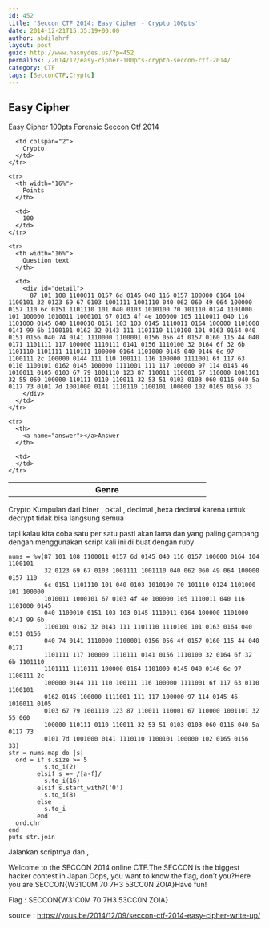 ```yaml
---
id: 452
title: 'Seccon CTF 2014: Easy Cipher - Crypto 100pts'
date: 2014-12-21T15:35:19+00:00
author: abdilahrf
layout: post
guid: http://www.hasnydes.us/?p=452
permalink: /2014/12/easy-cipher-100pts-crypto-seccon-ctf-2014/
category: CTF
tags: [SecconCTF,Crypto]
---
```

## Easy Cipher

Easy Cipher 100pts Forensic Seccon Ctf 2014

<div id="table">
  <table>
    <tr>
      <th width="16%">
        Genre
      </th>
      
      <td colspan="2">
        Crypto
      </td>
    </tr>
    
    <tr>
      <th width="16%">
        Points
      </th>
      
      <td>
        100
      </td>
    </tr>
    
    <tr>
      <th width="16%">
        Question text
      </th>
      
      <td>
        <div id="detail">
          87 101 108 1100011 0157 6d 0145 040 116 0157 100000 0164 104 1100101 32 0123 69 67 0103 1001111 1001110 040 062 060 49 064 100000 0157 110 6c 0151 1101110 101 040 0103 1010100 70 101110 0124 1101000 101 100000 1010011 1000101 67 0103 4f 4e 100000 105 1110011 040 116 1101000 0145 040 1100010 0151 103 103 0145 1110011 0164 100000 1101000 0141 99 6b 1100101 0162 32 0143 111 1101110 1110100 101 0163 0164 040 0151 0156 040 74 0141 1110000 1100001 0156 056 4f 0157 0160 115 44 040 0171 1101111 117 100000 1110111 0141 0156 1110100 32 0164 6f 32 6b 1101110 1101111 1110111 100000 0164 1101000 0145 040 0146 6c 97 1100111 2c 100000 0144 111 110 100111 116 100000 1111001 6f 117 63 0110 1100101 0162 0145 100000 1111001 111 117 100000 97 114 0145 46 1010011 0105 0103 67 79 1001110 123 87 110011 110001 67 110000 1001101 32 55 060 100000 110111 0110 110011 32 53 51 0103 0103 060 0116 040 5a 0117 73 0101 7d 1001000 0141 1110110 1100101 100000 102 0165 0156 33
        </div>
      </td>
    </tr>
    
    <tr>
      <th>
        <a name="answer"></a>Answer
      </th>
      
      <td>
      </td>
    </tr>
  </table>
</div>

Crypto Kumpulan dari biner , oktal , decimal ,hexa decimal karena untuk decrypt tidak bisa langsung semua

tapi kalau kita coba satu per satu pasti akan lama dan yang paling gampang dengan menggunakan script kali ini di buat dengan ruby

<pre><code class="language-ruby">nums = %w(87 101 108 1100011 0157 6d 0145 040 116 0157 100000 0164 104 1100101
          32 0123 69 67 0103 1001111 1001110 040 062 060 49 064 100000 0157 110
          6c 0151 1101110 101 040 0103 1010100 70 101110 0124 1101000 101 100000
          1010011 1000101 67 0103 4f 4e 100000 105 1110011 040 116 1101000 0145
          040 1100010 0151 103 103 0145 1110011 0164 100000 1101000 0141 99 6b
          1100101 0162 32 0143 111 1101110 1110100 101 0163 0164 040 0151 0156
          040 74 0141 1110000 1100001 0156 056 4f 0157 0160 115 44 040 0171
          1101111 117 100000 1110111 0141 0156 1110100 32 0164 6f 32 6b 1101110
          1101111 1110111 100000 0164 1101000 0145 040 0146 6c 97 1100111 2c
          100000 0144 111 110 100111 116 100000 1111001 6f 117 63 0110 1100101
          0162 0145 100000 1111001 111 117 100000 97 114 0145 46 1010011 0105
          0103 67 79 1001110 123 87 110011 110001 67 110000 1001101 32 55 060
          100000 110111 0110 110011 32 53 51 0103 0103 060 0116 040 5a 0117 73
          0101 7d 1001000 0141 1110110 1100101 100000 102 0165 0156 33)
str = nums.map do |s|
  ord = if s.size &gt;= 5
          s.to_i(2)
        elsif s =~ /[a-f]/
          s.to_i(16)
        elsif s.start_with?('0')
          s.to_i(8)
        else
          s.to_i
        end
  ord.chr
end
puts str.join</code></pre>

Jalankan scriptnya dan ,

Welcome to the SECCON 2014 online CTF.The SECCON is the biggest hacker contest in Japan.Oops, you want to know the flag, don&#8217;t you?Here you are.SECCON{W31C0M 70 7H3 53CC0N ZOIA}Have fun!

Flag : SECCON{W31C0M 70 7H3 53CC0N ZOIA}

source : https://yous.be/2014/12/09/seccon-ctf-2014-easy-cipher-write-up/